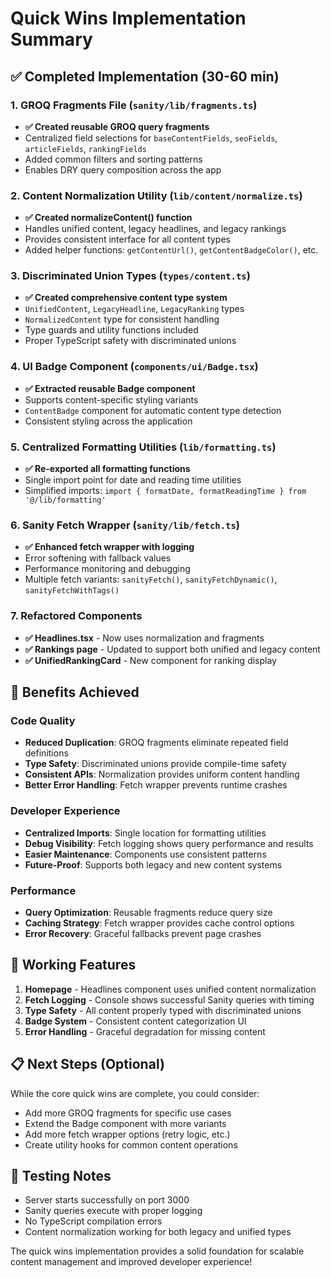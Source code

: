# Quick Wins Implementation Summary

## ✅ Completed Implementation (30-60 min)

### 1. GROQ Fragments File (`sanity/lib/fragments.ts`)
- **✅ Created reusable GROQ query fragments**
- Centralized field selections for `baseContentFields`, `seoFields`, `articleFields`, `rankingFields`
- Added common filters and sorting patterns
- Enables DRY query composition across the app

### 2. Content Normalization Utility (`lib/content/normalize.ts`)
- **✅ Created normalizeContent() function**
- Handles unified content, legacy headlines, and legacy rankings
- Provides consistent interface for all content types
- Added helper functions: `getContentUrl()`, `getContentBadgeColor()`, etc.

### 3. Discriminated Union Types (`types/content.ts`)
- **✅ Created comprehensive content type system**
- `UnifiedContent`, `LegacyHeadline`, `LegacyRanking` types
- `NormalizedContent` type for consistent handling
- Type guards and utility functions included
- Proper TypeScript safety with discriminated unions

### 4. UI Badge Component (`components/ui/Badge.tsx`)
- **✅ Extracted reusable Badge component**
- Supports content-specific styling variants
- `ContentBadge` component for automatic content type detection
- Consistent styling across the application

### 5. Centralized Formatting Utilities (`lib/formatting.ts`)
- **✅ Re-exported all formatting functions**
- Single import point for date and reading time utilities
- Simplified imports: `import { formatDate, formatReadingTime } from '@/lib/formatting'`

### 6. Sanity Fetch Wrapper (`sanity/lib/fetch.ts`)
- **✅ Enhanced fetch wrapper with logging**
- Error softening with fallback values
- Performance monitoring and debugging
- Multiple fetch variants: `sanityFetch()`, `sanityFetchDynamic()`, `sanityFetchWithTags()`

### 7. Refactored Components
- **✅ Headlines.tsx** - Now uses normalization and fragments
- **✅ Rankings page** - Updated to support both unified and legacy content
- **✅ UnifiedRankingCard** - New component for ranking display

## 🎯 Benefits Achieved

### Code Quality
- **Reduced Duplication**: GROQ fragments eliminate repeated field definitions
- **Type Safety**: Discriminated unions provide compile-time safety
- **Consistent APIs**: Normalization provides uniform content handling
- **Better Error Handling**: Fetch wrapper prevents runtime crashes

### Developer Experience
- **Centralized Imports**: Single location for formatting utilities
- **Debug Visibility**: Fetch logging shows query performance and results
- **Easier Maintenance**: Components use consistent patterns
- **Future-Proof**: Supports both legacy and new content systems

### Performance
- **Query Optimization**: Reusable fragments reduce query size
- **Caching Strategy**: Fetch wrapper provides cache control options
- **Error Recovery**: Graceful fallbacks prevent page crashes

## 🚀 Working Features

1. **Homepage** - Headlines component uses unified content normalization
2. **Fetch Logging** - Console shows successful Sanity queries with timing
3. **Type Safety** - All content properly typed with discriminated unions
4. **Badge System** - Consistent content categorization UI
5. **Error Handling** - Graceful degradation for missing content

## 📋 Next Steps (Optional)

While the core quick wins are complete, you could consider:
- Add more GROQ fragments for specific use cases
- Extend the Badge component with more variants
- Add more fetch wrapper options (retry logic, etc.)
- Create utility hooks for common content operations

## 🧪 Testing Notes

- Server starts successfully on port 3000
- Sanity queries execute with proper logging
- No TypeScript compilation errors
- Content normalization working for both legacy and unified types

The quick wins implementation provides a solid foundation for scalable content management and improved developer experience!
